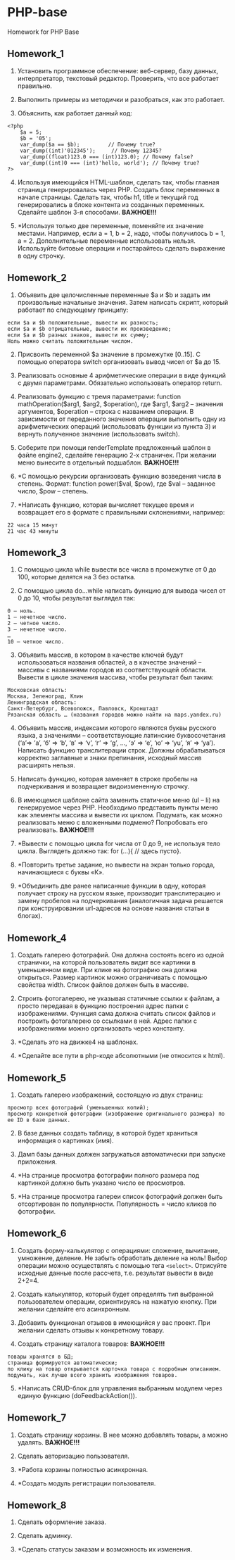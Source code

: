 # PHP-base
Homework for PHP Base

## Homework_1

1. Установить программное обеспечение: веб-сервер, базу данных, интерпретатор, текстовый редактор. Проверить, что все работает правильно.

2. Выполнить примеры из методички и разобраться, как это работает.

3. Объяснить, как работает данный код:
```
<?php
    $a = 5;
    $b = '05';
    var_dump($a == $b);         // Почему true?
    var_dump((int)'012345');     // Почему 12345?
    var_dump((float)123.0 === (int)123.0); // Почему false?
    var_dump((int)0 === (int)'hello, world'); // Почему true?
?>
```

4. Используя имеющийся HTML-шаблон, сделать так, чтобы главная страница генерировалась через PHP. Создать блок переменных в начале страницы. Сделать так, чтобы h1, title и текущий год генерировались в блоке контента из созданных переменных. Сделайте шаблон 3-я способами. **ВАЖНОЕ!!!**

5. *Используя только две переменные, поменяйте их значение местами. Например, если a = 1, b = 2, надо, чтобы получилось b = 1, a = 2. Дополнительные переменные использовать нельзя. Используйте битовые операции и постарайтесь сделать выражение в одну строчку.

## Homework_2

1. Объявить две целочисленные переменные $a и $b и задать им произвольные начальные значения. Затем написать скрипт, который работает по следующему принципу:
```
если $a и $b положительные, вывести их разность;
если $а и $b отрицательные, вывести их произведение;
если $а и $b разных знаков, вывести их сумму;
Ноль можно считать положительным числом.
```

2. Присвоить переменной $а значение в промежутке [0..15]. С помощью оператора switch организовать вывод чисел от $a до 15.

3. Реализовать основные 4 арифметические операции в виде функций с двумя параметрами. Обязательно использовать оператор return.

4. Реализовать функцию с тремя параметрами: function mathOperation($arg1, $arg2, $operation), где $arg1, $arg2 – значения аргументов, $operation – строка с названием операции. В зависимости от переданного значения операции выполнить одну из арифметических операций (использовать функции из пункта 3) и вернуть полученное значение (использовать switch).

5. Соберите при помощи renderTemplate предложенный шаблон в файле engine2, сделайте генерацию 2-х страничек. При желании меню вынесите в отдельный подшаблон. **ВАЖНОЕ!!!**

6. *С помощью рекурсии организовать функцию возведения числа в степень. Формат: function power($val, $pow), где $val – заданное число, $pow – степень.

7. *Написать функцию, которая вычисляет текущее время и возвращает его в формате с правильными склонениями, например:
```
22 часа 15 минут
21 час 43 минуты
```

## Homework_3

1. С помощью цикла while вывести все числа в промежутке от 0 до 100, которые делятся на 3 без остатка.

2. С помощью цикла do…while написать функцию для вывода чисел от 0 до 10, чтобы результат выглядел так:
```
0 – ноль.
1 – нечетное число.
2 – четное число.
3 – нечетное число.
…
10 – четное число.
```

3. Объявить массив, в котором в качестве ключей будут использоваться названия областей, а в качестве значений – массивы с названиями городов из соответствующей области. Вывести в цикле значения массива, чтобы результат был таким:
```
Московская область:
Москва, Зеленоград, Клин
Ленинградская область:
Санкт-Петербург, Всеволожск, Павловск, Кронштадт
Рязанская область … (названия городов можно найти на maps.yandex.ru)
```

4. Объявить массив, индексами которого являются буквы русского языка, а значениями – соответствующие латинские буквосочетания (‘а’=> ’a’, ‘б’ => ‘b’, ‘в’ => ‘v’, ‘г’ => ‘g’, …, ‘э’ => ‘e’, ‘ю’ => ‘yu’, ‘я’ => ‘ya’).
Написать функцию транслитерации строк. Должны обрабатываться корректно заглавные и знаки препинания, исходный массив расширять нельзя.

5. Написать функцию, которая заменяет в строке пробелы на подчеркивания и возвращает видоизмененную строчку.

6. В имеющемся шаблоне сайта заменить статичное меню (ul – li) на генерируемое через PHP. Необходимо представить пункты меню как элементы массива и вывести их циклом. Подумать, как можно реализовать меню с вложенными подменю? Попробовать его реализовать. **ВАЖНОЕ!!!**

7. *Вывести с помощью цикла for числа от 0 до 9, не используя тело цикла. Выглядеть должно так:
for (…){ // здесь пусто}.

8. *Повторить третье задание, но вывести на экран только города, начинающиеся с буквы «К».

9. *Объединить две ранее написанные функции в одну, которая получает строку на русском языке, производит транслитерацию и замену пробелов на подчеркивания (аналогичная задача решается при конструировании url-адресов на основе названия статьи в блогах).

## Homework_4

1. Создать галерею фотографий. Она должна состоять всего из одной странички, на которой пользователь видит все картинки в уменьшенном виде. При клике на фотографию она должна открыться. Размер картинок можно ограничивать с помощью свойства width. Список файлов должен быть в массиве.

2. Строить фотогалерею, не указывая статичные ссылки к файлам, а просто передавая в функцию построения адрес папки с изображениями. Функция сама должна считать список файлов и построить фотогалерею со ссылками в ней. Адрес папки с изображениями можно организовать через константу.

3. *Сделать это на движке4 на шаблонах.

4. *Сделайте все пути в php-коде абсолютными (не относится к html).

## Homework_5

1. Создать галерею изображений, состоящую из двух страниц:
```
просмотр всех фотографий (уменьшенных копий);
просмотр конкретной фотографии (изображение оригинального размера) по ее ID в базе данных.
```

2. В базе данных создать таблицу, в которой будет храниться информация о картинках (имя).

3. Дамп базы данных должен загружаться автоматически при запуске приложения.

4. *На странице просмотра фотографии полного размера под картинкой должно быть указано число ее просмотров.

5. *На странице просмотра галереи список фотографий должен быть отсортирован по популярности. Популярность = число кликов по фотографии.

## Homework_6

1. Создать форму-калькулятор с операциями: сложение, вычитание, умножение, деление. Не забыть обработать деление на ноль! Выбор операции можно осуществлять с помощью тега ```<select>```. Отрисуйте исходные данные после рассчета, т.е. результат вывести в виде 2+2=4.

2. Создать калькулятор, который будет определять тип выбранной пользователем операции, ориентируясь на нажатую кнопку. При желании сделайте его асинхронным.

3. Добавить функционал отзывов в имеющийся у вас проект. При желании сделать отзывы к конкретному товару.

4. Создать страницу каталога товаров: **ВАЖНОЕ!!!**
```
товары хранятся в БД;
страница формируется автоматически;
по клику на товар открывается карточка товара с подробным описанием.
подумать, как лучше всего хранить изображения товаров.
```

5. *Написать CRUD-блок для управления выбранным модулем через единую функцию (doFeedbackAction()).

## Homework_7

1. Создать страницу корзины. В нее можно добавлять товары, а можно удалять. **ВАЖНОЕ!!!**

2. Сделать авторизацию пользователя.

3. *Работа корзины полностью асинхронная.

4. *Создать модуль регистрации пользователя.

## Homework_8

1. Сделать оформление заказа.

2. Сделать админку.

3. *Сделать статусы заказам и возможность их изменения.
